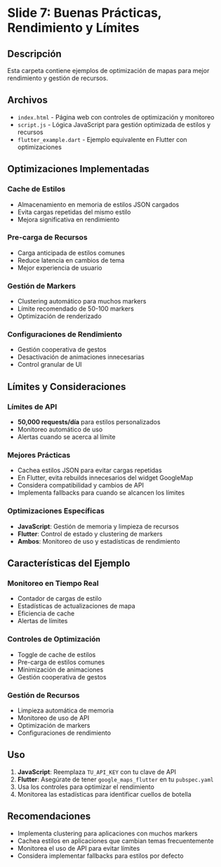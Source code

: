 # Slide 7: Buenas Prácticas, Rendimiento y Límites

## Descripción
Esta carpeta contiene ejemplos de optimización de mapas para mejor rendimiento y gestión de recursos.

## Archivos
- `index.html` - Página web con controles de optimización y monitoreo
- `script.js` - Lógica JavaScript para gestión optimizada de estilos y recursos
- `flutter_example.dart` - Ejemplo equivalente en Flutter con optimizaciones

## Optimizaciones Implementadas

### Cache de Estilos
- Almacenamiento en memoria de estilos JSON cargados
- Evita cargas repetidas del mismo estilo
- Mejora significativa en rendimiento

### Pre-carga de Recursos
- Carga anticipada de estilos comunes
- Reduce latencia en cambios de tema
- Mejor experiencia de usuario

### Gestión de Markers
- Clustering automático para muchos markers
- Límite recomendado de 50-100 markers
- Optimización de renderizado

### Configuraciones de Rendimiento
- Gestión cooperativa de gestos
- Desactivación de animaciones innecesarias
- Control granular de UI

## Límites y Consideraciones

### Límites de API
- **50,000 requests/día** para estilos personalizados
- Monitoreo automático de uso
- Alertas cuando se acerca al límite

### Mejores Prácticas
- Cachea estilos JSON para evitar cargas repetidas
- En Flutter, evita rebuilds innecesarios del widget GoogleMap
- Considera compatibilidad y cambios de API
- Implementa fallbacks para cuando se alcancen los límites

### Optimizaciones Específicas
- **JavaScript**: Gestión de memoria y limpieza de recursos
- **Flutter**: Control de estado y clustering de markers
- **Ambos**: Monitoreo de uso y estadísticas de rendimiento

## Características del Ejemplo

### Monitoreo en Tiempo Real
- Contador de cargas de estilo
- Estadísticas de actualizaciones de mapa
- Eficiencia de cache
- Alertas de límites

### Controles de Optimización
- Toggle de cache de estilos
- Pre-carga de estilos comunes
- Minimización de animaciones
- Gestión cooperativa de gestos

### Gestión de Recursos
- Limpieza automática de memoria
- Monitoreo de uso de API
- Optimización de markers
- Configuraciones de rendimiento

## Uso
1. **JavaScript**: Reemplaza `TU_API_KEY` con tu clave de API
2. **Flutter**: Asegúrate de tener `google_maps_flutter` en tu `pubspec.yaml`
3. Usa los controles para optimizar el rendimiento
4. Monitorea las estadísticas para identificar cuellos de botella

## Recomendaciones
- Implementa clustering para aplicaciones con muchos markers
- Cachea estilos en aplicaciones que cambian temas frecuentemente
- Monitorea el uso de API para evitar límites
- Considera implementar fallbacks para estilos por defecto
